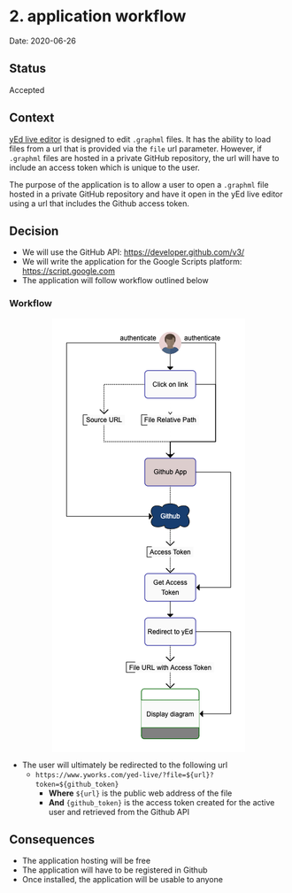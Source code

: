 # 2. application workflow

Date: 2020-06-26

## Status

Accepted

## Context

[yEd live editor](https://www.yworks.com/yed-live) is designed to edit `.graphml` files.  It has the ability to load files from a url that is provided via the `file` url parameter.
However, if `.graphml` files are hosted in a private GitHub repository, the url will have to include an access token which is unique to the user.

The purpose of the application is to allow a user to open a `.graphml` file hosted in a private GitHub repository and have it open in the yEd live editor using a url that includes the Github access token.

## Decision

* We will use the GitHub API:  https://developer.github.com/v3/
* We will write the application for the Google Scripts platform: https://script.google.com
* The application will follow workflow outlined below

### Workflow

<img style="display: block; margin-left: auto; margin-right: auto" src="../images/2/gapps-yEd-github-workflow.png" alt="workflow"/>

* The user will ultimately be redirected to the following url
  * `https://www.yworks.com/yed-live/?file=${url}?token=${github_token}`
    * **Where** `${url}` is the public web address of the file
    * **And** `{github_token}` is the access token created for the active user and retrieved from the Github API

## Consequences

* The application hosting will be free
* The application will have to be registered in Github
* Once installed, the application will be usable to anyone
